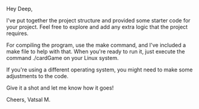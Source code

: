 Hey Deep,

I've put together the project structure and provided some starter code for your project. Feel free to explore and add any extra logic that the project requires.

For compiling the program, use the make command, and I've included a make file to help with that. When you're ready to run it, just execute the command ./cardGame on your Linux system.

If you're using a different operating system, you might need to make some adjustments to the code.

Give it a shot and let me know how it goes!

Cheers,
Vatsal M.